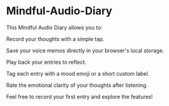 # Mindful-Audio-Diary

This Mindful Audio Diary allows you to:

Record your thoughts with a simple tap.

Save your voice memos directly in your browser's local storage.

Play back your entries to reflect.

Tag each entry with a mood emoji or a short custom label.

Rate the emotional clarity of your thoughts after listening.

Feel free to record your first entry and explore the features! 
